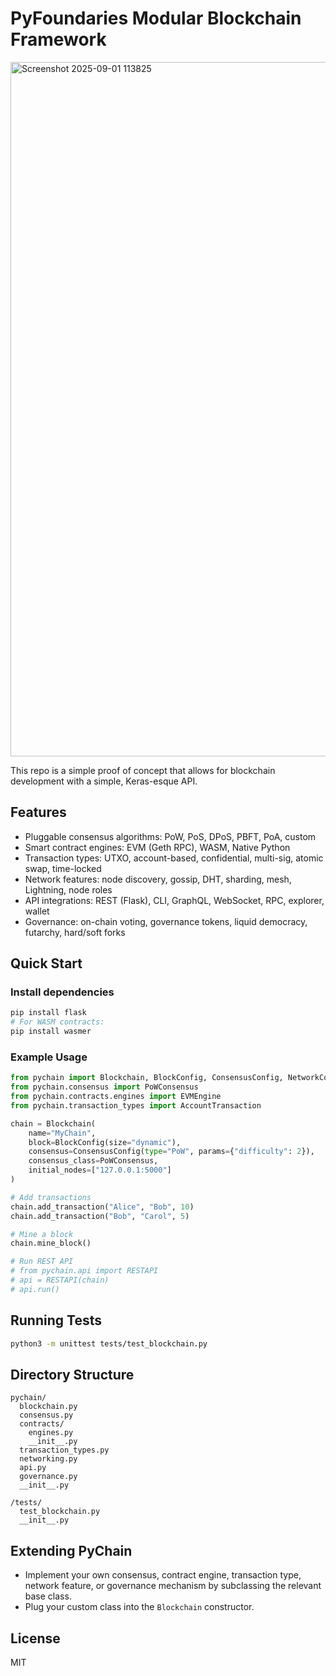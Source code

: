 # PyFoundaries Modular Blockchain Framework


<img width="2311" height="1111" alt="Screenshot 2025-09-01 113825" src="https://github.com/user-attachments/assets/7e56b0d1-3711-487d-91f1-9323c4bcc826" />

This repo is a simple proof of concept that allows for blockchain development with a simple, Keras-esque API.

## Features
- Pluggable consensus algorithms: PoW, PoS, DPoS, PBFT, PoA, custom
- Smart contract engines: EVM (Geth RPC), WASM, Native Python
- Transaction types: UTXO, account-based, confidential, multi-sig, atomic swap, time-locked
- Network features: node discovery, gossip, DHT, sharding, mesh, Lightning, node roles
- API integrations: REST (Flask), CLI, GraphQL, WebSocket, RPC, explorer, wallet
- Governance: on-chain voting, governance tokens, liquid democracy, futarchy, hard/soft forks

## Quick Start

### Install dependencies
```bash
pip install flask
# For WASM contracts:
pip install wasmer
```

### Example Usage
```python
from pychain import Blockchain, BlockConfig, ConsensusConfig, NetworkConfig, ContractConfig, StateConfig, GovernanceConfig
from pychain.consensus import PoWConsensus
from pychain.contracts.engines import EVMEngine
from pychain.transaction_types import AccountTransaction

chain = Blockchain(
    name="MyChain",
    block=BlockConfig(size="dynamic"),
    consensus=ConsensusConfig(type="PoW", params={"difficulty": 2}),
    consensus_class=PoWConsensus,
    initial_nodes=["127.0.0.1:5000"]
)

# Add transactions
chain.add_transaction("Alice", "Bob", 10)
chain.add_transaction("Bob", "Carol", 5)

# Mine a block
chain.mine_block()

# Run REST API
# from pychain.api import RESTAPI
# api = RESTAPI(chain)
# api.run()
```

## Running Tests
```bash
python3 -m unittest tests/test_blockchain.py
```

## Directory Structure
```
pychain/
  blockchain.py
  consensus.py
  contracts/
    engines.py
    __init__.py
  transaction_types.py
  networking.py
  api.py
  governance.py
  __init__.py

/tests/
  test_blockchain.py
  __init__.py
```

## Extending PyChain
- Implement your own consensus, contract engine, transaction type, network feature, or governance mechanism by subclassing the relevant base class.
- Plug your custom class into the `Blockchain` constructor.

## License
MIT
